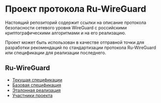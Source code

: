 # Проект протокола Ru-WireGuard

Настоящий репозиторий содержит ссылки на описание протокола безопасности сетевого уровня WireGuard с российскими криптографическими алгоритмами и на его реализацию.

Проект может быть использован в качестве отправной точки для разработки рекомендаций по стандартизации протокола Ru-WireGuard 
или спецификации для реализации последнего.

## Ru-WireGuard

- [Текущая спецификации](ruwireguard-draft.md)
- [Базовая спецификация](https://docs.google.com/document/d/1YncqzleySRWU8HzH7t7WrcIkQJTMMJm3OTE0jbu0K0A/edit?usp=sharing)
- [Эталонная реализация](https://github.com/bi-zone/ruwireguard-go)
- [Участники проекта](contributors.md)
